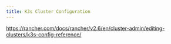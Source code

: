 ```yaml
---
title: K3s Cluster Configuration
---
```


https://rancher.com/docs/rancher/v2.6/en/cluster-admin/editing-clusters/k3s-config-reference/